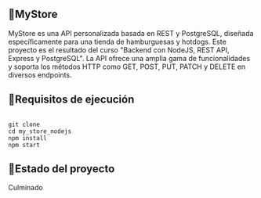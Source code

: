 ## 💜MyStore
MyStore es una API personalizada basada en REST y PostgreSQL, diseñada específicamente para una tienda de hamburguesas y hotdogs. Este proyecto es el resultado del curso "Backend con NodeJS, REST API, Express y PostgreSQL". La API ofrece una amplia gama de funcionalidades y soporta los métodos HTTP como GET, POST, PUT, PATCH y DELETE en diversos endpoints.

## 📙Requisitos de ejecución

<code>
git clone
cd my_store_nodejs
npm install
npm start
</code>

## 📌Estado del proyecto

  Culminado
